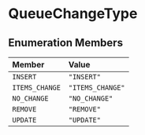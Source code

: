 # QueueChangeType

## Enumeration Members

| Member | Value |
| :------ | :------ |
| `INSERT` | `"INSERT"` |
| `ITEMS_CHANGE` | `"ITEMS_CHANGE"` |
| `NO_CHANGE` | `"NO_CHANGE"` |
| `REMOVE` | `"REMOVE"` |
| `UPDATE` | `"UPDATE"` |
